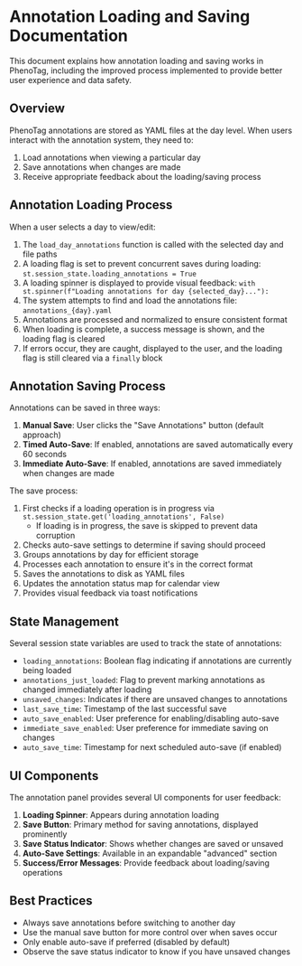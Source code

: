 # Annotation Loading and Saving Documentation

This document explains how annotation loading and saving works in PhenoTag, including the improved process implemented to provide better user experience and data safety.

## Overview

PhenoTag annotations are stored as YAML files at the day level. When users interact with the annotation system, they need to:

1. Load annotations when viewing a particular day
2. Save annotations when changes are made
3. Receive appropriate feedback about the loading/saving process

## Annotation Loading Process

When a user selects a day to view/edit:

1. The `load_day_annotations` function is called with the selected day and file paths
2. A loading flag is set to prevent concurrent saves during loading: `st.session_state.loading_annotations = True`
3. A loading spinner is displayed to provide visual feedback: `with st.spinner(f"Loading annotations for day {selected_day}..."):` 
4. The system attempts to find and load the annotations file: `annotations_{day}.yaml`
5. Annotations are processed and normalized to ensure consistent format
6. When loading is complete, a success message is shown, and the loading flag is cleared
7. If errors occur, they are caught, displayed to the user, and the loading flag is still cleared via a `finally` block

## Annotation Saving Process

Annotations can be saved in three ways:

1. **Manual Save**: User clicks the "Save Annotations" button (default approach)
2. **Timed Auto-Save**: If enabled, annotations are saved automatically every 60 seconds
3. **Immediate Auto-Save**: If enabled, annotations are saved immediately when changes are made

The save process:

1. First checks if a loading operation is in progress via `st.session_state.get('loading_annotations', False)`
   - If loading is in progress, the save is skipped to prevent data corruption
2. Checks auto-save settings to determine if saving should proceed
3. Groups annotations by day for efficient storage
4. Processes each annotation to ensure it's in the correct format
5. Saves the annotations to disk as YAML files
6. Updates the annotation status map for calendar view
7. Provides visual feedback via toast notifications

## State Management

Several session state variables are used to track the state of annotations:

- `loading_annotations`: Boolean flag indicating if annotations are currently being loaded
- `annotations_just_loaded`: Flag to prevent marking annotations as changed immediately after loading
- `unsaved_changes`: Indicates if there are unsaved changes to annotations
- `last_save_time`: Timestamp of the last successful save
- `auto_save_enabled`: User preference for enabling/disabling auto-save
- `immediate_save_enabled`: User preference for immediate saving on changes
- `auto_save_time`: Timestamp for next scheduled auto-save (if enabled)

## UI Components

The annotation panel provides several UI components for user feedback:

1. **Loading Spinner**: Appears during annotation loading
2. **Save Button**: Primary method for saving annotations, displayed prominently
3. **Save Status Indicator**: Shows whether changes are saved or unsaved
4. **Auto-Save Settings**: Available in an expandable "advanced" section
5. **Success/Error Messages**: Provide feedback about loading/saving operations

## Best Practices

- Always save annotations before switching to another day
- Use the manual save button for more control over when saves occur
- Only enable auto-save if preferred (disabled by default)
- Observe the save status indicator to know if you have unsaved changes